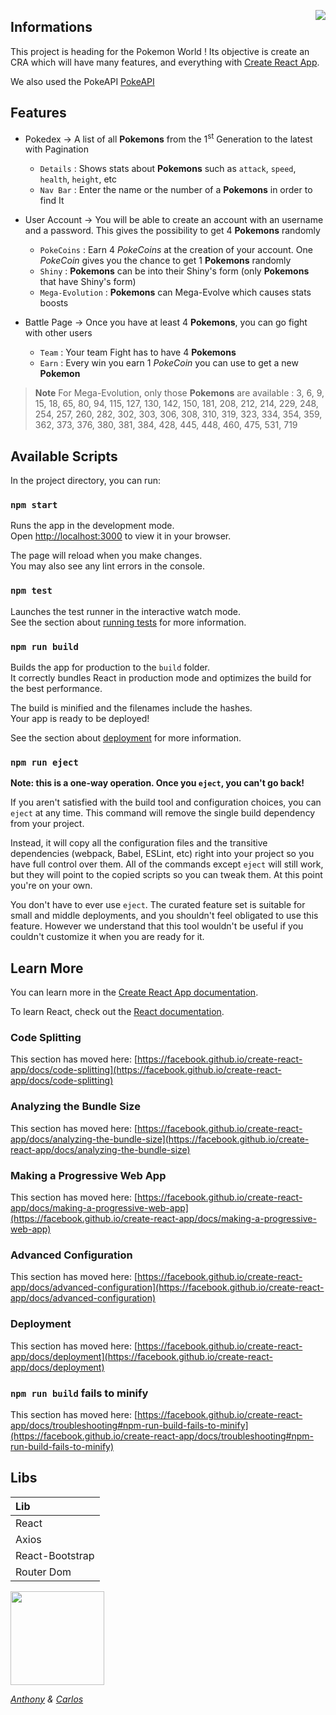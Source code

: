 
<p align="center">
  <img style="float: right" src="https://github.com/Anthonyp7/PokeAPI/assets/94532574/0b172010-1d71-41bf-9da3-aada30849cb6">
</p>





## Informations

This project is heading for the Pokemon World ! Its objective is create an CRA which will have many features, and everything with [Create React App](https://github.com/facebook/create-react-app).

We also used the PokeAPI [PokeAPI](https://pokeapi.co/)


## Features

- Pokedex → A list of all **Pokemons** from the 1<sup>st</sup> Generation to the latest with Pagination
  - `Details` : Shows stats about **Pokemons** such as `attack`, `speed`, `health`, `height`, etc
  - `Nav Bar` : Enter the name or the number of a **Pokemons** in order to find It

- User Account → You will be able to create an account with an username and a password. This gives the possibility to get 4 **Pokemons** randomly
  - `PokeCoins` : Earn 4 _PokeCoins_ at the creation of your account. One _PokeCoin_ gives you the chance to get 1 **Pokemons** randomly
  - `Shiny` : **Pokemons** can be into their Shiny's form (only **Pokemons** that have Shiny's form)
  - `Mega-Evolution` : **Pokemons** can Mega-Evolve which causes stats boosts
- Battle Page → Once you have at least 4 **Pokemons**, you can go fight with other users
  - `Team` : Your team Fight has to have 4 **Pokemons**
  - `Earn` : Every win you earn 1 _PokeCoin_ you can use to get a new **Pokemon**

> **Note**
> For Mega-Evolution, only those **Pokemons** are available :
> 3, 6, 9, 15, 18, 65, 80, 94, 115, 127, 130, 142, 150, 181, 208, 212, 214, 229, 248, 254, 257, 260, 282, 
    302, 303, 306, 308, 310, 319, 323, 334, 354, 359, 362, 373, 376, 380, 381, 384, 428, 445, 448, 460, 475, 531, 719



## Available Scripts

In the project directory, you can run:

### `npm start`

Runs the app in the development mode.\
Open [http://localhost:3000](http://localhost:3000) to view it in your browser.

The page will reload when you make changes.\
You may also see any lint errors in the console.

### `npm test`

Launches the test runner in the interactive watch mode.\
See the section about [running tests](https://facebook.github.io/create-react-app/docs/running-tests) for more information.

### `npm run build`

Builds the app for production to the `build` folder.\
It correctly bundles React in production mode and optimizes the build for the best performance.

The build is minified and the filenames include the hashes.\
Your app is ready to be deployed!

See the section about [deployment](https://facebook.github.io/create-react-app/docs/deployment) for more information.

### `npm run eject`

**Note: this is a one-way operation. Once you `eject`, you can't go back!**

If you aren't satisfied with the build tool and configuration choices, you can `eject` at any time. This command will remove the single build dependency from your project.

Instead, it will copy all the configuration files and the transitive dependencies (webpack, Babel, ESLint, etc) right into your project so you have full control over them. All of the commands except `eject` will still work, but they will point to the copied scripts so you can tweak them. At this point you're on your own.

You don't have to ever use `eject`. The curated feature set is suitable for small and middle deployments, and you shouldn't feel obligated to use this feature. However we understand that this tool wouldn't be useful if you couldn't customize it when you are ready for it.

## Learn More

You can learn more in the [Create React App documentation](https://facebook.github.io/create-react-app/docs/getting-started).

To learn React, check out the [React documentation](https://reactjs.org/).

### Code Splitting

This section has moved here: [https://facebook.github.io/create-react-app/docs/code-splitting](https://facebook.github.io/create-react-app/docs/code-splitting)

### Analyzing the Bundle Size

This section has moved here: [https://facebook.github.io/create-react-app/docs/analyzing-the-bundle-size](https://facebook.github.io/create-react-app/docs/analyzing-the-bundle-size)

### Making a Progressive Web App

This section has moved here: [https://facebook.github.io/create-react-app/docs/making-a-progressive-web-app](https://facebook.github.io/create-react-app/docs/making-a-progressive-web-app)

### Advanced Configuration

This section has moved here: [https://facebook.github.io/create-react-app/docs/advanced-configuration](https://facebook.github.io/create-react-app/docs/advanced-configuration)

### Deployment

This section has moved here: [https://facebook.github.io/create-react-app/docs/deployment](https://facebook.github.io/create-react-app/docs/deployment)

### `npm run build` fails to minify

This section has moved here: [https://facebook.github.io/create-react-app/docs/troubleshooting#npm-run-build-fails-to-minify](https://facebook.github.io/create-react-app/docs/troubleshooting#npm-run-build-fails-to-minify)



## Libs
| Lib |
|:-------- |
| React     |
| Axios     |
| React-Bootstrap     |
| Router Dom     |





<img src="https://github.com/Anthonyp7/PokeAPI/assets/94532574/a08ebb43-1edb-4a14-bc91-37add1cb8e4f" width="150">





_[Anthony](https://www.linkedin.com/in/anthony-perozeni-b6840a233/) & [Carlos](https://www.linkedin.com/in/carlos-cancino-9a41a1224/)_
